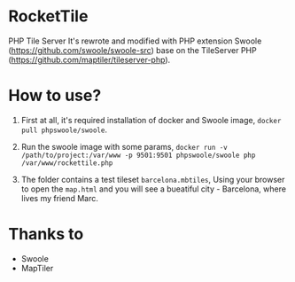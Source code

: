 # RocketTile
PHP Tile Server
It's rewrote and modified with PHP extension Swoole (https://github.com/swoole/swoole-src) base on the TileServer PHP (https://github.com/maptiler/tileserver-php).

# How to use?

1. First at all, it's required installation of docker and Swoole image, `docker pull phpswoole/swoole`.

2. Run the swoole image with some params, `docker run -v /path/to/project:/var/www -p 9501:9501 phpswoole/swoole php /var/www/rockettile.php`

3. The folder contains a test tileset `barcelona.mbtiles`, Using your browser to open the `map.html` and you will see a bueatiful city - Barcelona, where lives my friend Marc.

# Thanks to

 - Swoole
 - MapTiler
 
